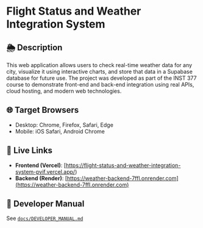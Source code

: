 # Flight Status and Weather Integration System

## 🌦️ Description

This web application allows users to check real-time weather data for any city, visualize it using interactive charts, and store that data in a Supabase database for future use. The project was developed as part of the INST 377 course to demonstrate front-end and back-end integration using real APIs, cloud hosting, and modern web technologies.

## 🌐 Target Browsers

- Desktop: Chrome, Firefox, Safari, Edge
- Mobile: iOS Safari, Android Chrome

## 🚀 Live Links

- **Frontend (Vercel)**: [https://flight-status-and-weather-integration-system-pvif.vercel.app/)
- **Backend (Render)**: [https://weather-backend-7ffl.onrender.com](https://weather-backend-7ffl.onrender.com)

## 📘 Developer Manual

See [`docs/DEVELOPER_MANUAL.md`](docs/DEVELOPER_MANUAL.md)
